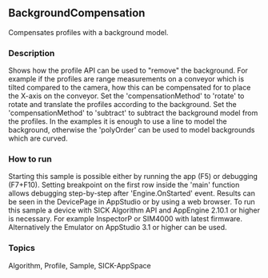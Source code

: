 ## BackgroundCompensation
Compensates profiles with a background model.
### Description
Shows how the profile API can be used to "remove" the background. For example if the profiles are range measurements
on a conveyor which is tilted compared to the camera, how this can be compensated for to place the X-axis on the conveyor. 
Set the 'compensationMethod' to 'rotate' to rotate and translate the profiles according to the background.
Set the 'compensationMethod' to 'subtract' to subtract the background model from the profiles.
In the examples it is enough to use a line to model the background, otherwise the 'polyOrder' can be used to model backgrounds which are curved.
### How to run
Starting this sample is possible either by running the app (F5) or
debugging (F7+F10). Setting breakpoint on the first row inside the 'main'
function allows debugging step-by-step after 'Engine.OnStarted' event.
Results can be seen in the DevicePage in AppStudio or by using a web browser.
To run this sample a device with SICK Algorithm API and AppEngine 2.10.1 or higher is necessary.
For example InspectorP or SIM4000 with latest firmware. Alternatively the
Emulator on AppStudio 3.1 or higher can be used.
### Topics
Algorithm, Profile, Sample, SICK-AppSpace